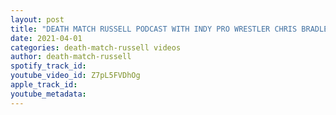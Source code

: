 ```yaml
---
layout: post
title: "DEATH MATCH RUSSELL PODCAST WITH INDY PRO WRESTLER CHRIS BRADLEY"
date: 2021-04-01
categories: death-match-russell videos
author: death-match-russell
spotify_track_id: 
youtube_video_id: Z7pL5FVDhOg
apple_track_id: 
youtube_metadata: 
---
```

